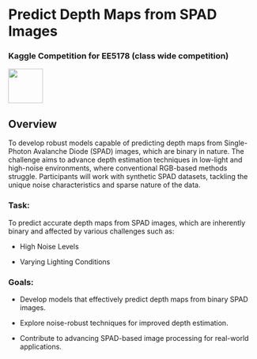 # Predict Depth Maps from SPAD Images

### Kaggle Competition for EE5178 (class wide competition)
<a href=https://www.kaggle.com/competitions/ee-5179-modern-computer-vision-course-competition/overview>
    <img src="https://img.shields.io/badge/Kaggle-20BEFF?style=for-the-badge&logo=kaggle&logoColor=white" width="70">
</a>

## Overview

To develop robust models capable of predicting depth maps from Single-Photon Avalanche Diode (SPAD) images, which are binary in nature. The challenge aims to advance depth estimation techniques in low-light and high-noise environments, where conventional RGB-based methods struggle. Participants will work with synthetic SPAD datasets, tackling the unique noise characteristics and sparse nature of the data.

### Task:
To predict accurate depth maps from SPAD images, which are inherently binary and affected by various challenges such as:

- High Noise Levels

- Varying Lighting Conditions

### Goals:

- Develop models that effectively predict depth maps from binary SPAD images.

- Explore noise-robust techniques for improved depth estimation.
- Contribute to advancing SPAD-based image processing for real-world applications.